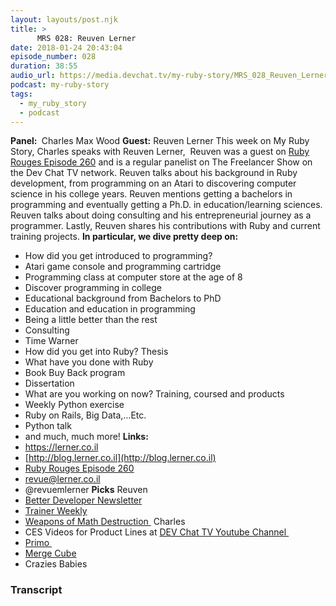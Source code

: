 ```yaml
---
layout: layouts/post.njk
title: >
      MRS 028: Reuven Lerner
date: 2018-01-24 20:43:04
episode_number: 028
duration: 38:55
audio_url: https://media.devchat.tv/my-ruby-story/MRS_028_Reuven_Lerner.mp3
podcast: my-ruby-story
tags: 
  - my_ruby_story
  - podcast
---
```


 **Panel:&nbsp;** Charles Max Wood **Guest:** Reuven Lerner This week on My Ruby Story, Charles speaks with Reuven Lerner,&nbsp; Reuven was a guest on [Ruby Rouges Episode 260](https://devchat.tv/ruby-rogues/260-rr-training-with-reuven-lerner) and is a regular panelist on The Freelancer Show on the Dev Chat TV network. Reuven talks about his background in Ruby development, from programming on an Atari to discovering computer science in his college years. Reuven mentions getting a bachelors&nbsp;in programming and eventually getting a Ph.D. in education/learning sciences. Reuven talks about doing consulting and his entrepreneurial journey as a programmer. Lastly, Reuven shares his contributions with Ruby and current training projects. **In particular, we dive pretty deep on:**
- How did you get introduced to programming?
- Atari game console and programming cartridge
- Programming class at computer store at the age of 8
- Discover programming in college
- Educational background from Bachelors to PhD
- Education and education in programming
- Being a little better than the rest
- Consulting
- Time Warner
- How did you get into Ruby? Thesis
- What have you done with Ruby
- Book Buy Back program
- Dissertation
- What are you working on now? Training, coursed and products
- Weekly Python exercise
- Ruby on Rails, Big Data,…Etc.
- Python talk
- and much, much more!
**Links: &nbsp;**
- https://lerner.co.il
- [http://blog.lerner.co.il](http://blog.lerner.co.il)
- [Ruby Rouges Episode 260](https://devchat.tv/ruby-rogues/260-rr-training-with-reuven-lerner)
- [revue@lerner.co.il](mailto:revue@lerner.co.il)
- @revuemlerner
**Picks** Reuven
- [Better Developer Newsletter](https://lerner.co.il/newsletter/)
- [Trainer Weekly](https://lerner.co.il/trainer-weekly/)
- [Weapons of Math Destruction&nbsp;](https://www.amazon.com/Weapons-Math-Destruction-Increases-Inequality/dp/0553418815)
Charles
- CES Videos for Product Lines at [DEV Chat TV Youtube Channel&nbsp;](https://www.youtube.com/channel/UCABJEQ57MIn6X3TIHIebJUw)
- [Primo&nbsp;](https://www.primotoys.com)
- [Merge Cube](https://mergevr.com/cube)
- Crazies Babies


### Transcript


